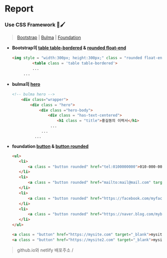 # Report

### Use CSS Framework 🎨🖌
>[Bootstrap](https://getbootstrap.kr/) | [Bulma](https://bulma.io/) | [Foundation](https://get.foundation/)
 
 * **Bootstrap의 [table table-bordered](https://getbootstrap.com/docs/4.1/content/tables/) & [rounded float-end](https://getbootstrap.com/docs/5.0/content/images/)**
     ```html
    <img style = "width:300px; height:300px;" class = "rounded float-end" src="images/profile.jpg" alt="홍길동의 얼굴 사진" />
              <table class = 'table table-bordered'>
              ...
          ...
    ```
 * **bulma의 [hero](https://bulma.io/documentation/layout/hero/)**
    ```html
    <!-- bulma hero -->
        <div class="wrapper">
            <div class = "hero">
                <div class ="hero-body">
                    <div class = "has-text-centered">
                        <h1 class = "title">홍길동의 이력서</h1>
                     ...
                 ...
              ...
    ```
 
 * **foundation [button](https://get.foundation/sites/docs/button.html) & [button rounded](https://get.foundation/sites/docs-v5/components/buttons.html)**
     ```html
    <ul>
        <li>
            <a class = "button rounded" href="tel:0100000000">010-000-0000</a>
        </li>
        <li>
            <a class = "button rounded" href="mailto:mail@mail.com" target="_blank">mail@mail.com</a>
        </li>
        <li>
            <a class = "button rounded" href="https://facebook.com/myfacebook" target="_blank">@myfacebook</a>
        </li>
        <li>
            <a class = "button rounded" href="https://naver.blog.com/myblog" target="_blank">@myblog</a>
        </li>
    </ul>
     ```
 
     ```html
     <a class = "button" href="https://mysite.com" target="_blank">mysite.com</a>
     <a class = "button" href="https://mysite2.com" target="_blank">mysite2.com</a>
     ```
> github.io와 netlify 배포주소 /  

